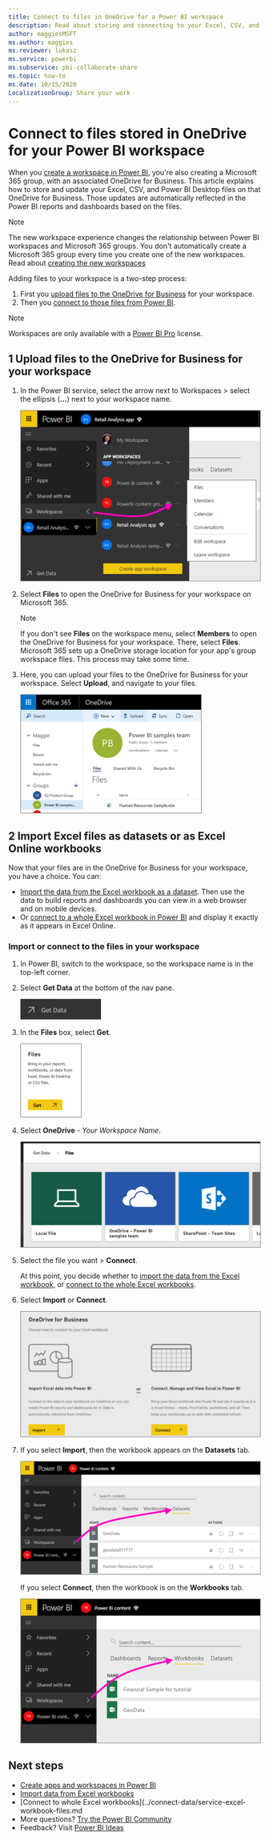 ```yaml
---
title: Connect to files in OneDrive for a Power BI workspace
description: Read about storing and connecting to your Excel, CSV, and Power BI Desktop files on the OneDrive for your Power BI workspace.
author: maggiesMSFT
ms.author: maggies
ms.reviewer: lukasz
ms.service: powerbi
ms.subservice: pbi-collaborate-share
ms.topic: how-to
ms.date: 10/15/2020
LocalizationGroup: Share your work
---
```

# Connect to files stored in OneDrive for your Power BI workspace
When you [create a workspace in Power BI](service-create-workspaces.md), you're also creating a Microsoft 365 group, with an associated OneDrive for Business. This article explains how to store and update your Excel, CSV, and Power BI Desktop files on that OneDrive for Business. Those updates are automatically reflected in the Power BI reports and dashboards based on the files.

> [!NOTE]
> The new workspace experience changes the relationship between Power BI workspaces and Microsoft 365 groups. You don't automatically create a Microsoft 365 group every time you create one of the new workspaces. Read about [creating the new workspaces](service-create-the-new-workspaces.md)

Adding files to your workspace is a two-step process: 

1. First you [upload files to the OneDrive for Business](#1-upload-files-to-the-onedrive-for-business-for-your-workspace) for your workspace.
2. Then you [connect to those files from Power BI](#2-import-excel-files-as-datasets-or-as-excel-online-workbooks).

> [!NOTE]
> Workspaces are only available with a [Power BI Pro](../fundamentals/service-features-license-type.md) license.
> 

## 1 Upload files to the OneDrive for Business for your workspace
1. In the Power BI service, select the arrow next to Workspaces > select the ellipsis (**…**) next to your workspace name. 
   
   ![Screenshot of the Power B I workspace, showing the selected workspace name.](media/service-connect-to-files-in-app-workspace-onedrive-for-business/power-bi-app-ellipsis.png)
2. Select **Files** to open the OneDrive for Business for your workspace on Microsoft 365.
   
   > [!NOTE]
   > If you don't see **Files** on the workspace menu, select **Members** to open the OneDrive for Business for your workspace. There, select **Files**. Microsoft 365 sets up a OneDrive storage location for your app's group workspace files. This process may take some time.
   > 
   > 
3. Here, you can upload your files to the OneDrive for Business for your workspace. Select **Upload**, and navigate to your files.
   
   ![Screenshot of the OneDrive for Business, showing how to navigate to upload a file.](media/service-connect-to-files-in-app-workspace-onedrive-for-business/pbi_grpfilesonedrive.png)

## 2 Import Excel files as datasets or as Excel Online workbooks
Now that your files are in the OneDrive for Business for your workspace, you have a choice. You can: 

* [Import the data from the Excel workbook as a dataset](../connect-data/service-get-data-from-files.md). Then use the data to build reports and dashboards you can view in a web browser and on mobile devices.
* Or [connect to a whole Excel workbook in Power BI](../connect-data/service-excel-workbook-files.md) and display it exactly as it appears in Excel Online.

### Import or connect to the files in your workspace
1. In Power BI, switch to the workspace, so the workspace name is in the top-left corner. 
2. Select **Get Data** at the bottom of the nav pane. 
   
   ![Screenshot of the Get Data button, showing it in the navigation pane.](media/service-connect-to-files-in-app-workspace-onedrive-for-business/power-bi-app-get-data-button.png)
3. In the **Files** box, select **Get**.
   
   ![Screenshot of the Files dialog, showing the Get button.](media/service-connect-to-files-in-app-workspace-onedrive-for-business/pbi_getfiles.png)
4. Select **OneDrive** - *Your Workspace Name*.
   
    ![Screenshot of three tiles to select your workspace, showing Local File, OneDrive, and SharePoint.](media/service-connect-to-files-in-app-workspace-onedrive-for-business/pbi_grp_one_drive_shrpt.png)
5. Select the file you want > **Connect**.
   
    At this point, you decide whether to [import the data from the Excel workbook](../connect-data/service-get-data-from-files.md), or [connect to the whole Excel workbooks](../connect-data/service-excel-workbook-files.md).
6. Select **Import** or **Connect**.
   
    ![Screenshot of the OneDrive for Business dialog, showing Import from Excel or Connect to Excel.](media/service-connect-to-files-in-app-workspace-onedrive-for-business/pbi_importexceldataorwholecrop.png)
7. If you select **Import**, then the workbook appears on the **Datasets** tab. 
   
    ![Screenshot of the Workspaces in Power B I, showing the Datasets tab.](media/service-connect-to-files-in-app-workspace-onedrive-for-business/power-bi-app-excel-file-import.png)
   
    If you select **Connect**, then the workbook is on the **Workbooks** tab.
   
    ![Screenshot of the Workspaces in Power B I, showing the Workbooks tab.](media/service-connect-to-files-in-app-workspace-onedrive-for-business/power-bi-app-excel-file-connect.png)

## Next steps
* [Create apps and workspaces in Power BI](../collaborate-share/service-create-distribute-apps.md)
* [Import data from Excel workbooks](../connect-data/service-get-data-from-files.md)
* [Connect to whole Excel workbooks](../connect-data/service-excel-workbook-files.md
* More questions? [Try the Power BI Community](https://community.powerbi.com/)
* Feedback? Visit [Power BI Ideas](https://ideas.powerbi.com/forums/265200-power-bi)
